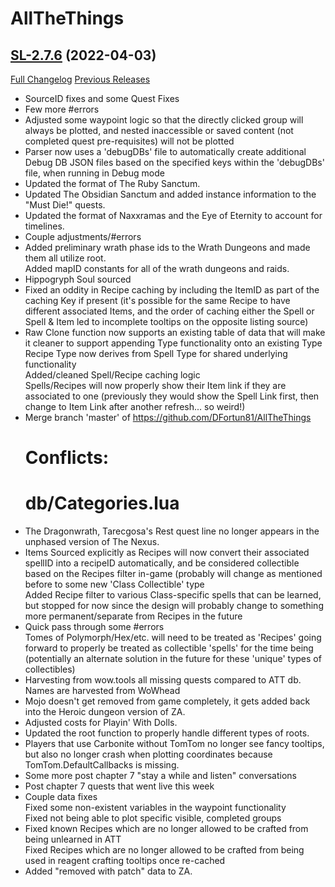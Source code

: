 # AllTheThings

## [SL-2.7.6](https://github.com/DFortun81/AllTheThings/tree/SL-2.7.6) (2022-04-03)
[Full Changelog](https://github.com/DFortun81/AllTheThings/compare/SL-2.7.5...SL-2.7.6) [Previous Releases](https://github.com/DFortun81/AllTheThings/releases)

- SourceID fixes and some Quest Fixes  
- Few more #errors  
- Adjusted some waypoint logic so that the directly clicked group will always be plotted, and nested inaccessible or saved content (not completed quest pre-requisites) will not be plotted  
- Parser now uses a 'debugDBs' file to automatically create additional Debug DB JSON files based on the specified keys within the 'debugDBs' file, when running in Debug mode  
- Updated the format of The Ruby Sanctum.  
- Updated The Obsidian Sanctum and added instance information to the "Must Die!" quests.  
- Updated the format of Naxxramas and the Eye of Eternity to account for timelines.  
- Couple adjustments/#errors  
- Added preliminary wrath phase ids to the Wrath Dungeons and made them all utilize root.  
    Added mapID constants for all of the wrath dungeons and raids.  
- Hippogryph Soul sourced  
- Fixed an oddity in Recipe caching by including the ItemID as part of the caching Key if present (it's possible for the same Recipe to have different associated Items, and the order of caching either the Spell or Spell & Item led to incomplete tooltips on the opposite listing source)  
- Raw Clone function now supports an existing table of data that will make it cleaner to support appending Type functionality onto an existing Type  
    Recipe Type now derives from Spell Type for shared underlying functionality  
    Added/cleaned Spell/Recipe caching logic  
    Spells/Recipes will now properly show their Item link if they are associated to one (previously they would show the Spell Link first, then change to Item Link after another refresh... so weird!)  
- Merge branch 'master' of https://github.com/DFortun81/AllTheThings  
    # Conflicts:  
    #	db/Categories.lua  
- The Dragonwrath, Tarecgosa's Rest quest line no longer appears in the unphased version of The Nexus.  
- Items Sourced explicitly as Recipes will now convert their associated spellID into a recipeID automatically, and be considered collectible based on the Recipes filter in-game (probably will change as mentioned before to some new 'Class Collectible' type  
    Added Recipe filter to various Class-specific spells that can be learned, but stopped for now since the design will probably change to something more permanent/separate from Recipes in the future  
- Quick pass through some #errors  
    Tomes of Polymorph/Hex/etc. will need to be treated as 'Recipes' going forward to properly be treated as collectible 'spells' for the time being (potentially an alternate solution in the future for these 'unique' types of collectibles)  
- Harvesting from wow.tools all missing quests compared to ATT db. Names are harvested from WoWhead  
- Mojo doesn't get removed from game completely, it gets added back into the Heroic dungeon version of ZA.  
- Adjusted costs for Playin' With Dolls.  
- Updated the root function to properly handle different types of roots.  
- Players that use Carbonite without TomTom no longer see fancy tooltips, but also no longer crash when plotting coordinates because TomTom.DefaultCallbacks is missing.  
- Some more post chapter 7 "stay a while and listen" conversations  
- Post chapter 7 quests that went live this week  
- Couple data fixes  
    Fixed some non-existent variables in the waypoint functionality  
    Fixed not being able to plot specific visible, completed groups  
- Fixed known Recipes which are no longer allowed to be crafted from being unlearned in ATT  
    Fixed Recipes which are no longer allowed to be crafted from being used in reagent crafting tooltips once re-cached  
- Added "removed with patch" data to ZA.  
